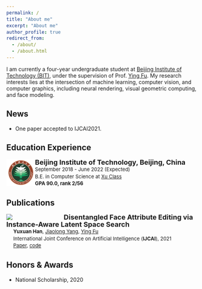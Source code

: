 ```yaml
---
permalink: /
title: "About me"
excerpt: "About me"
author_profile: true
redirect_from: 
  - /about/
  - /about.html
---
```

I am currently a four-year undergraduate student at [Beijing Institute of Technology (BIT)](https://english.bit.edu.cn/), under the supervision of Prof. [Ying Fu](https://ying-fu.github.io/).
My research interests lies at the intersection of machine learning, computer vision, and computer graphics, including neural rendering, visual geometric computing, and face modeling.


<!-- ############## -->
<!-- news -->
<!-- ############## -->

News
------
* One paper accepted to IJCAI2021.

<!-- ############## -->
<!-- education -->
<!-- ############## -->

Education Experience
------
<!-- <img style="float: left; width: 15%" src="..\hyximages\edu\BIT.jpeg"> -->

<div>
<img style="float: left; width: 15%" src="hyximages/edu/BIT.jpeg">

<p style="line-height:125%">
  <font size="4"><b>Beijing Institute of Technology, Beijing, China</b><br></font> 
  <font size="2">September 2018 - June 2022 (Expected)<br></font> 
  <font size="2">B.E. in Computer Science at <a href="https://xuteli.bit.edu.cn/">Xu Class</a><br></font>
  <font size="2"> <b>GPA 90.0, rank 2/56</b> <br></font>
</p>  
</div>




<!-- ############## -->
<!-- publications -->
<!-- ############## -->

Publications
------

<div>
<img style="float: left; width: 25%" src="hyximages/pub/ijcai21-IALS.gif">

<p style="line-height:125%">
  <font size="4">
    &nbsp;&nbsp;&nbsp;&nbsp;
    <b>Disentangled Face Attribute Editing via Instance-Aware Latent Space Search</b>
    <br>
  </font> 
  <font size="2">
    &nbsp;&nbsp;&nbsp;&nbsp;
    <b>Yuxuan Han</b>, 
    <a href="http://jlyang.org/">Jiaolong Yang</a>, 
    <a href="https://ying-fu.github.io/">Ying Fu</a>
    <br>
  </font> 
  <font size="2">
    &nbsp;&nbsp;&nbsp;&nbsp;
    International Joint Conference on Artificial Intelligence (<b>IJCAI</b>), 2021 
    <br>
  </font> 
  <font size="2">
    &nbsp;&nbsp;&nbsp;&nbsp;
    <a href="https://arxiv.org/abs/2105.12660">Paper</a>, 
    <a href="https://github.com/yxuhan/IALS">code</a>
  </font>
</p>
</div>

<!-- Professional Experience
------ -->

<!-- ############## -->
<!-- honors and awards -->
<!-- ############## -->

Honors & Awards
------
* National Scholarship, 2020


<!-- ############## -->
<!-- visit map -->
<!-- ############## -->


<!-- <script type="text/javascript" id="clustrmaps" src="//clustrmaps.com/map_v2.js?d=Fch6zw-5NWNC1a84KykNSk5ZiFnS_zW_YGiC2lsOlfI&cl=ffffff&w=a"></script> -->
